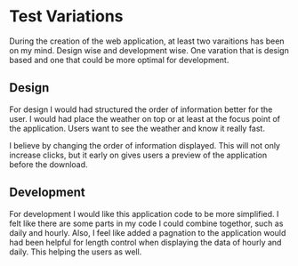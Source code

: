 # Test Variations

During the creation of the web application, at least two varaitions has been on my mind.
Design wise and development wise. One varation that is design based and one that
could be more optimal for development.

## Design

For design I would had structured the order of information better for the user.
I would had place the weather on top or at least at the focus point of the application.
Users want to see the weather and know it really fast.

I believe by changing the order of information displayed. This will not only increase
clicks, but it early on gives users a preview of the application before the download.

## Development

For development I would like this application code to be more simplified. I felt like there
are some parts in my code I could combine togethor, such as daily and hourly. Also,
I feel like added a pagnation to the application would had been helpful for length control
when displaying the data of hourly and daily. This helping the users as well.
